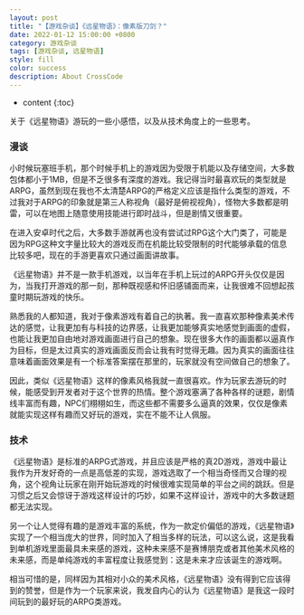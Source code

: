 ```yaml
---
layout: post
title: "【游戏杂谈】《远星物语》：像素版刀剑？"
date: 2022-01-12 15:00:00 +0800
category: 游戏杂谈
tags: [游戏杂谈, 远星物语]
style: fill
color: success
description: About CrossCode
---
```


* content
{:toc}

关于《远星物语》游玩的一些小感悟，以及从技术角度上的一些思考。




### 漫谈

小时候玩塞班手机，那个时候手机上的游戏因为受限于机能以及存储空间，大多数包体都小于1MB，但是不乏很多有深度的游戏。我记得当时最喜欢玩的类型就是ARPG，虽然到现在我也不太清楚ARPG的严格定义应该是指什么类型的游戏，不过我对于ARPG的印象就是第三人称视角（最好是俯视视角），怪物大多数都是明雷，可以在地图上随意使用技能进行即时战斗，但是剧情又很重要。

在进入安卓时代之后，大多数手游就再也没有尝试过RPG这个大门类了，可能是因为RPG这种文字量比较大的游戏反而在机能比较受限制的时代能够承载的信息比较多吧，现在的手游更喜欢只通过画面讲故事。

《远星物语》并不是一款手机游戏，以当年在手机上玩过的ARPG开头仅仅是因为，当我打开游戏的那一刻，那种既视感和怀旧感铺面而来，让我很难不回想起孩童时期玩游戏的快乐。

熟悉我的人都知道，我对于像素游戏有着自己的执著。我一直喜欢那种像素美术传达的感觉，让我更加有与科技的边界感，让我更加能够真实地感觉到画面的虚假，也能让我更加自由地对游戏画面进行自己的想象。现在很多大作的画面都以逼真作为目标，但是太过真实的游戏画面反而会让我有时觉得无趣。因为真实的画面往往意味着画面效果是有一个标准答案摆在那里的，玩家就没有空间做自己的想象了。

因此，类似《远星物语》这样的像素风格我就一直很喜欢。作为玩家去游玩的时候，能感受到开发者对于这个世界的热情。整个游戏塞满了各种各样的谜题，剧情线丰富而有趣，NPC们栩栩如生，而这些都不需要多么逼真的效果，仅仅是像素就能实现这样有趣而又好玩的游戏，实在不能不让人佩服。


### 技术

《远星物语》是标准的ARPG式游戏，并且应该是严格的真2D游戏，游戏中最让我作为开发好奇的一点是高低差的实现，游戏选取了一个相当奇怪而又合理的视角，这个视角让玩家在刚开始玩游戏的时候很难实现简单的平台之间的跳跃。但是习惯之后又会惊讶于游戏这样设计的巧妙，如果不这样设计，游戏中的大多数谜题都无法实现。

另一个让人觉得有趣的是游戏丰富的系统，作为一款定价偏低的游戏，《远星物语》实现了一个相当庞大的世界，同时加入了相当多样的玩法，可以这么说，这是我看到单机游戏里面最具未来感的游戏，这种未来感不是赛博朋克或者其他美术风格的未来感，而是单纯游戏的丰富程度让我感觉到：这是未来才应该诞生的游戏啊。

相当可惜的是，同样因为其相对小众的美术风格，《远星物语》没有得到它应该得到的赞誉，但是作为一个玩家来说，我发自内心的认为《远星物语》是我这一段时间玩到的最好玩的ARPG类游戏。